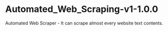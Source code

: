 # Automated_Web_Scraping-v1-1.0.0
Automated Web Scraper - It can scrape almost every website text contents.
